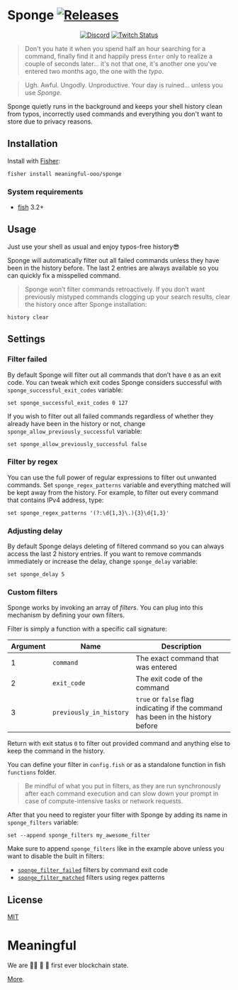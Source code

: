 # Sponge [![Releases](https://img.shields.io/github/release/meaningful-ooo/sponge.svg?label=&color=%23ffffff)](https://github.com/meaningful-ooo/sponge/releases/latest)

<div align="center">

[![Discord](https://img.shields.io/discord/776090526410604564?color=%235866f2&label=%20&logo=discord&logoColor=%23ffffff)](https://discord.gg/KEc2MMV3T9) [![Twitch Status](https://img.shields.io/twitch/status/borisovdev?color=%239146ff&label=%20&logo=twitch&logoColor=%23ffffff)](https://twitch.tv/borisovdev)

</div>

> Don't you hate it when you spend half an hour searching for a command, finally find it and happily press `Enter` only to realize a couple of seconds later... it's not that one, it's another one you've entered two months ago, the one with the _typo_.

> Ugh. Awful. Ungodly. Unproductive. Your day is ruined… unless you use _Sponge_.

Sponge quietly runs in the background and keeps your shell history clean from typos, incorrectly used commands and everything you don't want to store due to privacy reasons.

## Installation

Install with [Fisher](https://github.com/jorgebucaran/fisher):

```fish
fisher install meaningful-ooo/sponge
```

### System requirements

- [fish](http://fishshell.com) 3.2+

## Usage

Just use your shell as usual and enjoy typos-free history😎

Sponge will automatically filter out all failed commands unless they have been in the history before. The last 2 entries are always available so you can quickly fix a misspelled command.

> Sponge won’t filter commands retroactively. If you don’t want previously mistyped commands clogging up your search results, clear the history once after Sponge installation:

```fish
history clear
```

## Settings

### Filter failed

By default Sponge will filter out all commands that don’t have `0` as an exit code. You can tweak which exit codes Sponge considers successful with `sponge_successful_exit_codes` variable:

```fish
set sponge_successful_exit_codes 0 127
```

If you wish to filter out all failed commands regardless of whether they already have been in the history or not, change `sponge_allow_previously_successful` variable:

```fish
set sponge_allow_previously_successful false
```

### Filter by regex

You can use the full power of regular expressions to filter out unwanted commands. Set `sponge_regex_patterns` variable and everything matched will be kept away from the history. For example, to filter out every command that contains IPv4 address, type:

```fish
set sponge_regex_patterns '(?:\d{1,3}\.){3}\d{1,3}'
```

### Adjusting delay

By default Sponge delays deleting of filtered command so you can always access the last 2 history entries. If you want to remove commands immediately or increase the delay, change `sponge_delay` variable:

```fish
set sponge_delay 5
```

### Custom filters

Sponge works by invoking an array of _filters_. You can plug into this mechanism by defining your own filters.

Filter is simply a function with a specific call signature:

| **Argument** | **Name**                | **Description**                                                                 |
| ------------ | ----------------------- | ------------------------------------------------------------------------------- |
| 1            | `command`               | The exact command that was entered                                              |
| 2            | `exit_code`             | The exit code of the command                                                    |
| 3            | `previously_in_history` | `true` or `false` flag indicating if the command has been in the history before |

Return with exit status `0` to filter out provided command and anything else to keep the command in the history.

You can define your filter in `config.fish` or as a standalone function in fish `functions` folder.

> Be mindful of what you put in filters, as they are run synchronously after each command execution and can slow down your prompt in case of compute-intensive tasks or network requests.

After that you need to register your filter with Sponge by adding its name in `sponge_filters` variable:

```fish
set --append sponge_filters my_awesome_filter
```

Make sure to append `sponge_filters` like in the example above unless you want to disable the built in filters:

- [`sponge_filter_failed`](https://github.com/meaningful-ooo/sponge/blob/main/functions/sponge_filter_failed.fish) filters by command exit code
- [`sponge_filter_matched`](https://github.com/meaningful-ooo/sponge/blob/main/functions/sponge_filter_matched.fish) filters using regex patterns

## License

[MIT](LICENSE)

# Meaningful

We are 🏴‍☠️ 🏰 💎 first ever blockchain state.

[More](https://meaningful.ooo).
